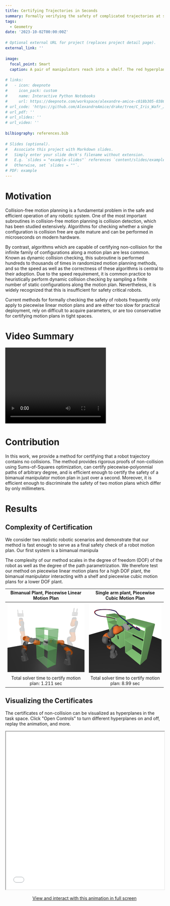 ```yaml
---
title: Certifying Trajectories in Seconds
summary: Formally verifying the safety of complicated trajectories at scale.
tags:
  - Geometry
date: '2023-10-02T00:00:00Z'

# Optional external URL for project (replaces project detail page).
external_link: ''

image:
  focal_point: Smart
  caption: A pair of manipulators reach into a shelf. The red hyperplane certifies that the grippers do not collide at any point during the motion plan.

# links:
#   - icon: deepnote
#     icon_pack: custom
#     name: Interactive Python Notebooks
#     url: https://deepnote.com/workspace/alexandre-amice-c018b305-0386-4703-9474-01b867e6efea/project/C-IRIS-7e82e4f5-f47a-475a-aad3-c88093ed36c6/notebook/2d_example_bilinear_alternation-14f1ee8c795e499ca7f577b6885c10e9
# url_code: 'https://github.com/AlexandreAmice/drake/tree/C_Iris_Wafr_Journal_Examples/C_Iris_Examples'
# url_pdf: ''
# url_slides: ''
# url_video: ''

bilbiography: references.bib

# Slides (optional).
#   Associate this project with Markdown slides.
#   Simply enter your slide deck's filename without extension.
#   E.g. `slides = "example-slides"` references `content/slides/example-slides.md`.
#   Otherwise, set `slides = ""`.
# PDF: example
---
```

# Motivation

Collision-free motion planning is a fundamental problem in the safe and efficient operation of any robotic system. One of the most important subroutines in collision-free motion planning is collision detection, which has been studied extensively. Algorithms for checking whether a single configuration is collision free are quite mature and can be performed in microseconds on modern hardware.

By contrast, algorithms which are capable of certifying non-collision for the infinite family of configurations along a motion plan are less common. Known as dynamic collision checking, this subroutine is performed hundreds to thousands of times in randomized motion planning methods, and so the speed as well as the correctness of these algorithms is central to their adoption. Due to the speed requirement, it is common practice to heuristically perform dynamic collision checking by sampling a finite number of static configurations along the motion plan. Nevertheless, it is widely recognized that this is insufficient for safety critical robots.

Current methods for formally checking the safety of robots frequently only apply to piecewise linear motion plans and are either too slow for practical deployment, rely on difficult to acquire parameters, or are too conservative for certifying motion plans in tight spaces.

# Video Summary
<video width="320" height="240" controls>
  <source src="IcraFinalVideo.mp4" type="video/mp4">
</video>


<!-- put the video of the two iiwas with different levels of safety -->


# Contribution
In this work, we provide a method for certifying that a robot trajectory contains no collisions. The method provides rigorous proofs of non-collision using Sums-of-Squares optimization, can certify piecewise-polyonmial paths of arbitrary degree, and is efficient enough to certify the safety of a bimanual manipulator motion plan in just over a second. Moreover, it is efficient enough to discriminate the safety of two motion plans which differ by only millimeters.

# Results
## Complexity of Certification
We consider two realistic robotic scenarios and demonstrate that our method is fast enough to serve as a final safety check of a robot motion plan. Our first system is a bimanual manipula

The complexity of our method scales in the degree of freedom (DOF) of the robot as well as the degree of the path parametrization. We therefore test our method on piecewise linear motion plans for a high DOF plant, the bimanual manipulator interacting with a shelf and piecewise cubic motion plans for a lower DOF plant.

Bimanual Plant, Piecewise Linear Motion Plan        |  Single arm plant, Piecewise Cubic Motion Plan
:-------------------------:|:-------------------------:
![](combined.png)  |  ![](iiwa_piecewise_poly_path_small.png)
Total solver time to certify motion plan: 1.211 sec | Total solver time to certify motion plan: 8.99 sec

## Visualizing the Certificates
The certificates of non-collision can be visualized as hyperplanes in the task space. Click "Open Controls" to turn different hyperplanes on and off, replay the animation, and more.
<iframe 
  width="100%"
  height="500"
  src="14dof_hyperplanes.html"
  frameborder="1"
  allow="accelerometer; autoplay; encrypted-media; gyroscope; picture-in-picture"
  allowfullscreen>
  name="14dof_hyperplanes"
</iframe>
<p><center><a href="14dof_hyperplanes.html" target="14dof_hyperplanes">View and interact with this animation in full screen</a></center></p>


